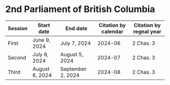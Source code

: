 # 2nd Parliament of British Columbia

| Session | Start date     | End date          | Citation by calendar | Citation by regnal year |
| ------- | -------------- | ----------------- | -------------------- | ----------------------- |
| First   | June 9, 2024   | July 7, 2024      | 2024-06              | 2 Chas. 3               |
| Second  | July 8, 2024   | August 5, 2024    | 2024-07              | 2 Chas. 3               |
| Third   | August 6, 2024 | September 2, 2024 | 2024-08              | 2 Chas. 3               |
